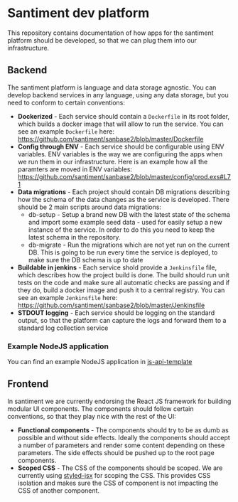 # Santiment dev platform

This repository contains documentation of how apps for the santiment platform should be developed, so that we can plug them into our infrastructure.

## Backend

The santiment platform is language and data storage agnostic. You can develop backend services in any language, using any data storage, but you need to conform to certain conventions:

* __Dockerized__ - Each service should contain a `Dockerfile` in its root folder, which builds a docker image that will allow to run the service. You can see an example `Dockerfile` here: https://github.com/santiment/sanbase2/blob/master/Dockerfile
* __Config through ENV__ - Each service should be configurable using ENV variables. ENV variables is the way we are configuring the apps when we run them in our infrastructure. Here is an example how all the paramters are moved in ENV variables: https://github.com/santiment/sanbase2/blob/master/config/prod.exs#L71
* __Data migrations__ - Each project should contain DB migrations describing how the schema of the data changes as the service is developed. There should be 2 main scripts around data migrations:
  * db-setup - Setup a brand new DB with the latest state of the schema and import some example seed data - used for easily setup a new instance of the service. In order to do this you need to keep the latest schema in the repository.
  * db-migrate - Run the migrations which are not yet run on the current DB. This is going to be run every time the service is deployed, to make sure the DB schema is up to date
* __Buildable in jenkins__ - Each service shold provide a `Jenkinsfile` file, which describes how the project build is done. The build should run unit tests on the code and make sure all automatic checks are passing and if they do, build a docker image and push it to a central registry. You can see an example `Jenkinsfile` here: https://github.com/santiment/sanbase2/blob/master/Jenkinsfile
* __STDOUT logging__ - Each service should be logging on the standard output, so that the platform can capture the logs and forward them to a standard log collection service

### Example NodeJS application

You can find an example NodeJS application in [js-api-template](js-api-template)

## Frontend

In santiment we are currently endorsing the React JS framework for building modular UI components. The components should follow certain conventions, so that they play nice with the rest of the UI:

* __Functional components__ - The components should try to be as dumb as possible and without side effects. Ideally the components should accept a number of parameters and render some content depending on these parameters. The side effects should be pushed up to the root page components.
* __Scoped CSS__ - The CSS of the components should be scoped. We are currently using [styled-jsx](https://github.com/zeit/styled-jsx) for scoping the CSS. This provides CSS isolation and makes sure the CSS of component is not impacting the CSS of another component.
